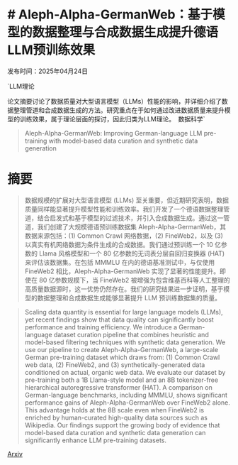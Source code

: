 # # Aleph-Alpha-GermanWeb：基于模型的数据整理与合成数据生成提升德语LLM预训练效果

发布时间：2025年04月24日

`LLM理论

论文摘要讨论了数据质量对大型语言模型（LLMs）性能的影响，并详细介绍了数据整理管道和合成数据生成的方法。研究重点在于如何通过改进数据质量来提升模型的训练效果，属于理论层面的探讨，因此归类为LLM理论。` `数据科学`

> Aleph-Alpha-GermanWeb: Improving German-language LLM pre-training with model-based data curation and synthetic data generation

# 摘要

> 数据规模的扩展对大型语言模型 (LLMs) 至关重要，但近期研究表明，数据质量同样能显著提升模型性能和训练效率。我们开发了一个德语数据整理管道，结合启发式和基于模型的过滤技术，并引入合成数据生成。通过这一管道，我们创建了大规模德语预训练数据集 Aleph-Alpha-GermanWeb，其数据来源包括：(1) Common Crawl 网络数据，(2) FineWeb2，以及 (3) 以真实有机网络数据为条件生成的合成数据。我们通过预训练一个 10 亿参数的 Llama 风格模型和一个 80 亿参数的无词表分层自回归变换器 (HAT) 来评估该数据集。在包括 MMMLU 在内的德语基准测试中，与仅使用 FineWeb2 相比，Aleph-Alpha-GermanWeb 实现了显著的性能提升。即使在 80 亿参数规模下，当 FineWeb2 被增强为包含维基百科等人工整理的高质量数据源时，这一优势仍然存在。我们的研究结果进一步证明，基于模型的数据整理和合成数据生成能够显著提升 LLM 预训练数据集的质量。

> Scaling data quantity is essential for large language models (LLMs), yet recent findings show that data quality can significantly boost performance and training efficiency. We introduce a German-language dataset curation pipeline that combines heuristic and model-based filtering techniques with synthetic data generation. We use our pipeline to create Aleph-Alpha-GermanWeb, a large-scale German pre-training dataset which draws from: (1) Common Crawl web data, (2) FineWeb2, and (3) synthetically-generated data conditioned on actual, organic web data. We evaluate our dataset by pre-training both a 1B Llama-style model and an 8B tokenizer-free hierarchical autoregressive transformer (HAT). A comparison on German-language benchmarks, including MMMLU, shows significant performance gains of Aleph-Alpha-GermanWeb over FineWeb2 alone. This advantage holds at the 8B scale even when FineWeb2 is enriched by human-curated high-quality data sources such as Wikipedia. Our findings support the growing body of evidence that model-based data curation and synthetic data generation can significantly enhance LLM pre-training datasets.

[Arxiv](https://arxiv.org/abs/2505.00022)